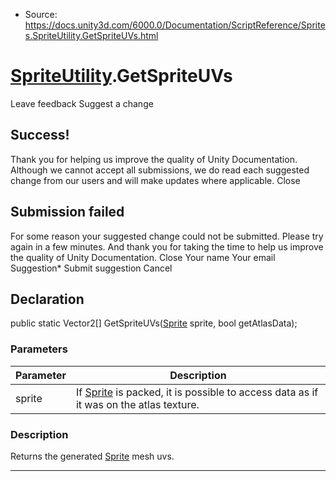 * Source: https://docs.unity3d.com/6000.0/Documentation/ScriptReference/Sprites.SpriteUtility.GetSpriteUVs.html

#  [SpriteUtility](https://docs.unity3d.com/6000.0/Documentation/ScriptReference/Sprites.SpriteUtility.html).GetSpriteUVs
Leave feedback
Suggest a change
## Success!
Thank you for helping us improve the quality of Unity Documentation. Although we cannot accept all submissions, we do read each suggested change from our users and will make updates where applicable.
Close
## Submission failed
For some reason your suggested change could not be submitted. Please <a>try again</a> in a few minutes. And thank you for taking the time to help us improve the quality of Unity Documentation.
Close
Your name Your email Suggestion* Submit suggestion
Cancel
## Declaration
public static Vector2[] GetSpriteUVs([Sprite](https://docs.unity3d.com/6000.0/Documentation/ScriptReference/Sprite.html) sprite, bool getAtlasData); 
### Parameters
Parameter | Description  
---|---  
sprite | If [Sprite](https://docs.unity3d.com/6000.0/Documentation/ScriptReference/Sprite.html) is packed, it is possible to access data as if it was on the atlas texture.  
### Description
Returns the generated [Sprite](https://docs.unity3d.com/6000.0/Documentation/ScriptReference/Sprite.html) mesh uvs.
* * *

